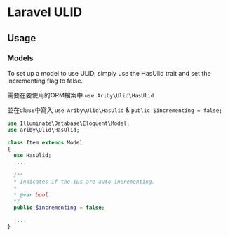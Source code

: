 # Laravel ULID

## Usage

### Models

To set up a model to use ULID, simply use the HasUlid trait and set the incrementing flag to false.

需要在要使用的ORM檔案中 `use Ariby\Ulid\HasUlid`

並在class中寫入 `use Ariby\Ulid\HasUlid` & `public $incrementing = false;`

``` php
use Illuminate\Database\Eloquent\Model;
use ariby\Ulid\HasUlid;

class Item extends Model
{
  use HasUlid;
  ....
  
  /**
  * Indicates if the IDs are auto-incrementing.
  *
  * @var bool
  */
  public $incrementing = false;

  ....
}
```